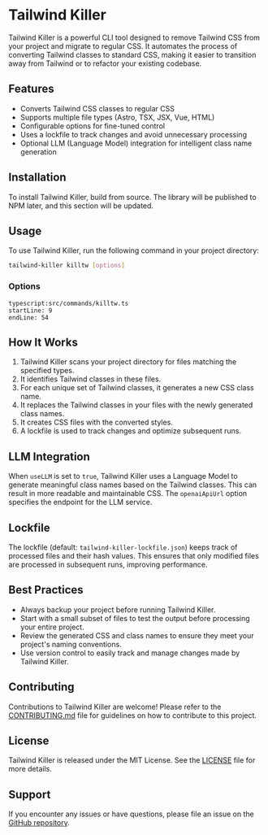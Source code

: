 # Tailwind Killer

Tailwind Killer is a powerful CLI tool designed to remove Tailwind CSS from your project and migrate to regular CSS. It automates the process of converting Tailwind classes to standard CSS, making it easier to transition away from Tailwind or to refactor your existing codebase.

## Features

- Converts Tailwind CSS classes to regular CSS
- Supports multiple file types (Astro, TSX, JSX, Vue, HTML)
- Configurable options for fine-tuned control
- Uses a lockfile to track changes and avoid unnecessary processing
- Optional LLM (Language Model) integration for intelligent class name generation

## Installation

To install Tailwind Killer, build from source. The library will be published to NPM later, and this section will be updated.

## Usage
To use Tailwind Killer, run the following command in your project directory:

```bash
tailwind-killer killtw [options]
```

### Options
```
typescript:src/commands/killtw.ts
startLine: 9
endLine: 54
```

## How It Works

1. Tailwind Killer scans your project directory for files matching the specified types.
2. It identifies Tailwind classes in these files.
3. For each unique set of Tailwind classes, it generates a new CSS class name.
4. It replaces the Tailwind classes in your files with the newly generated class names.
5. It creates CSS files with the converted styles.
6. A lockfile is used to track changes and optimize subsequent runs.

## LLM Integration

When `useLLM` is set to `true`, Tailwind Killer uses a Language Model to generate meaningful class names based on the Tailwind classes. This can result in more readable and maintainable CSS. The `openaiApiUrl` option specifies the endpoint for the LLM service.

## Lockfile

The lockfile (default: `tailwind-killer-lockfile.json`) keeps track of processed files and their hash values. This ensures that only modified files are processed in subsequent runs, improving performance.

## Best Practices

- Always backup your project before running Tailwind Killer.
- Start with a small subset of files to test the output before processing your entire project.
- Review the generated CSS and class names to ensure they meet your project's naming conventions.
- Use version control to easily track and manage changes made by Tailwind Killer.

## Contributing

Contributions to Tailwind Killer are welcome! Please refer to the [CONTRIBUTING.md](CONTRIBUTING.md) file for guidelines on how to contribute to this project.

## License

Tailwind Killer is released under the MIT License. See the [LICENSE](LICENSE) file for more details.

## Support

If you encounter any issues or have questions, please file an issue on the [GitHub repository](https://github.com/yourusername/tailwind-killer/issues).
